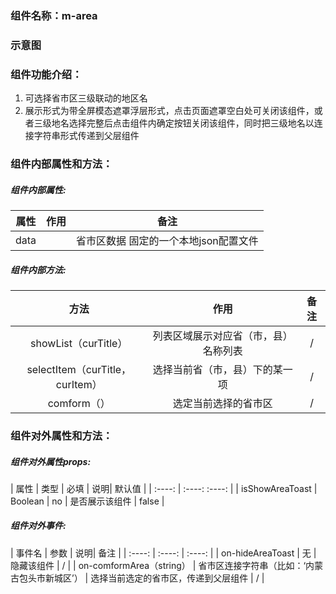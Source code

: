 ### 组件名称：m-area

### 示意图

### 组件功能介绍：
                
1. 可选择省市区三级联动的地区名
2. 展示形式为带全屏模态遮罩浮层形式，点击页面遮罩空白处可关闭该组件，或者三级地名选择完整后点击组件内确定按钮关闭该组件，同时把三级地名以连接字符串形式传递到父层组件

### 组件内部属性和方法：
##### 组件内部属性:
| 属性        | 作用   |  备注  |
| :----:    | :----:  | :----:  |
| data      |    |   省市区数据	固定的一个本地json配置文件     |

##### 组件内部方法:
| 方法        | 作用   |  备注  |
| :----:    | :----:  | :----:  |
| showList（curTitle）        |  列表区域展示对应省（市，县）名称列表  |    /  |
| selectItem（curTitle， curItem）  |  选择当前省（市，县）下的某一项    |  /  |
| comform（）  |  选定当前选择的省市区    |    /  |

### 组件对外属性和方法：
##### 组件对外属性props:
| 属性        | 类型   |  必填  | 说明|  默认值  |
| :----:    | :----:  :----:  |
| isShowAreaToast      |  Boolean  |   no     |   是否展示该组件  |   false  |
##### 组件对外事件:
| 事件名        | 参数   |  说明|  备注  |
| :----:    | :----:  | :----:  |
| on-hideAreaToast      |  无  |   隐藏该组件     |   /  | 
| on-comformArea（string）      |  省市区连接字符串（比如：‘内蒙古包头市新城区’）  |   选择当前选定的省市区，传递到父层组件     |   /  | 
